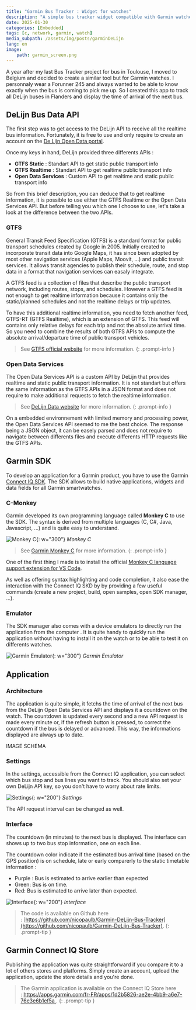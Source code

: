 ```yaml
---
title: "Garmin Bus Tracker : Widget for watches"
description: "A simple bus tracker widget compatible with Garmin watches to follow all DeLijn buses in Flanders."
date: 2025-01-30
categories: [Embedded]
tags: [c, network, garmin, watch]
media_subpath: /assets/img/posts/garminDeLijn
lang: en
image: 
    path: garmin_screen.png
---
```


A year after my last Bus Tracker project for bus in Toulouse, I moved to Belgium and decided to create a similar tool but for Garmin watches. 
I personnaly wear a Forunner 245 and always wanted to be able to know exactly when the bus is coming to pick me up.
So I created this app to track all DeLijn buses in Flanders and display the time of arrival of the next bus.

## DeLijn Bus Data API

The first step was to get access to the DeLijn API to receive all the realtime bus information.
Fortunately, it is free to use and only require to create an account on the [De Lijn Open Data portal](https://data.delijn.be/).

Once my keys in hand, DeLijn provided three differents APIs :
- **GTFS Static** :  Standart API to get static public transport info
- **GTFS Realtime** : Standart API to get realtime public transport info
- **Open Data Services** : Custom API to get realtime and static public transport info

So from this brief description, you can deduce that to get realtime information, it is possible to use either the GTFS Realtime or the Open Data Services API. 
But before telling you which one I choose to use, let's take a look at the difference between the two APIs.

### GTFS

General Transit Feed Specification (GTFS) is a standard format for public transport schedules created by Google in 2005. Initially created to incorporate transit data into Google Maps, it has since been adopted by most other navigation services (Apple Maps, Moovit, ...) and public transit services.
It allows transit agencies to publish their schedule, route, and stop data in a format that navigation services can easaly integrate.

A GTFS feed is a collection of files that describe the public transport network, including routes, stops, and schedules. However a GTFS feed is not enough to get realtime information because it contains only the static/planned schedules and not the realtime delays or trip updates.

To have this additional realtime information, you need to fetch another feed, GTFS-RT (GTFS Realtime), which is an extension of GTFS. This feed will contains only relative delays for each trip and not the absolute arrival time. So you need to combine the results of both GTFS APIs to compute the absolute arrival/departure time of public transport vehicles.

> See [GTFS official website](https://gtfs.org) for more information.
{: .prompt-info }

### Open Data Services

The Open Data Services API is a custom API by DeLijn that provides realtime and static public transport information. It is not standart but offers the same information as the GTFS APIs in a JSON format and does not require to make additional requests to fetch the realtime information.

> See [DeLijn Data website](https://data.delijn.be/product#product=5978abf6e8b4390cc83196ad) for more information.
{: .prompt-info }

On a embedded environnement with limited memory and processing power, the Open Data Services API seemed to me the best choice. The response being a JSON object, it can be easely parsed and does not require to navigate between differents files and execute differents HTTP requests like the GTFS APIs.

## Garmin SDK

To develop an application for a Garmin product, you have to use the Garmin [Connect IQ SDK](https://developer.garmin.com/connect-iq/overview/).
The SDK allows to build native applications, widgets and data fields for all Garmin smartwatches. 

### C-Monkey

Garmin developed its own programming language called **Monkey C** to use the SDK. The syntax is derived from multiple languages (C, C#, Java, Javascript, ...) and is quite easy to understand.

![Monkey C](monkeyc.png){: w="300"}
_Monkey C_

> See [Garmin Monkey C](https://developer.garmin.com/connect-iq/monkey-c/) for more information.
{: .prompt-info }

One of the first thing I made is to install the official [Monkey C language support extension for VS Code](https://marketplace.visualstudio.com/items?itemName=garmin.monkey-c). 

As well as offering syntax highlighting and code completion, it also ease the interaction with the Connect IQ SKD by by providing a few useful commands (create a new project, build, open samples, open SDK manager, ...).

### Emulator

The SDK manager also comes with a device emulators to directly run the application from the computer .
It is quite handy to quickly run the application without having to install it on the watch or to be able to test it on differents watches.

![Garmin Emulator](emulator.png){: w="300"}
_Garmin Emulator_

## Application

### Architecture
The application is quite simple, it fetchs the time of arrival of the next bus from the DeLijn Open Data Services API and displays it a countdown on the watch.
The countdown is updated every second and a new API request is made every minute or, if the refresh button is pressed, to correct the countdown if the bus is delayed or advanced. This way, the informations displayed are always up to date.

IMAGE SCHEMA

### Settings
In the settings, accessible from the Connect IQ application, you can select which bus stop and bus lines you want to track. You should also set your own DeLijn API key, so you don't have to worry about rate limits.

![Settings](settings.png){: w="200"}
_Settings_

The API request interval can be changed as well. 

### Interface
The countdown (in minutes) to the next bus is displayed. The interface can shows up to two bus stop information, one on each line.

The countdown color indicate if the estimated bus arrival time (based on the GPS position) is on schedule, late or early comparerly to the static timetable information :
- Purple : Bus is estimated to arrive earlier than expected
- Green: Bus is on time.
- Red: Bus is estimated to arrive later than expected.

![Interface](interface.png){: w="200"}
_Interface_

> The code is available on Github here : [https://github.com/nicopaulb/Garmin-DeLijn-Bus-Tracker](https://github.com/nicopaulb/Garmin-DeLijn-Bus-Tracker).
{: .prompt-tip }

## Garmin Connect IQ Store

Publishing the application was quite straightforward if you compare it to a lot of others stores and platforms. Simply create an account, upload the application, update the store details and you're done.

> The Garmin application is available on the Connect IQ Store here : [https://apps.garmin.com/fr-FR/apps/1d2b5826-ae2e-4bb9-a6e7-76e3e6b1ef5a
](https://apps.garmin.com/fr-FR/apps/1d2b5826-ae2e-4bb9-a6e7-76e3e6b1ef5a).
{: .prompt-tip }

